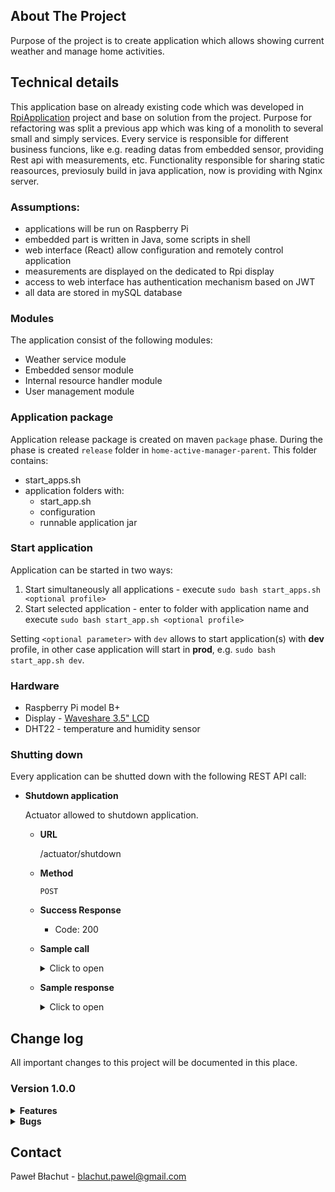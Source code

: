 ## About The Project

Purpose of the project is to create application which allows showing current weather and manage home activities. 

## Technical details

This application base on already existing code which was developed in [RpiApplication](https://github.com/pawbla/RpiApplication) project and base on solution from the project.
Purpose for refactoring was split a previous app which was king of a monolith to several small and simply services. Every service is responsible for different business funcions, like e.g. reading datas from embedded sensor, providing Rest api with measurements, etc. Functionality responsible for sharing static reasources, previosuly build in java application, now is providing with Nginx server. 

### Assumptions:
- applications will be run on Raspberry Pi
- embedded part is written in Java, some scripts in shell
- web interface (React) allow configuration and remotely control application
- measurements are displayed on the dedicated to Rpi display
- access to web interface has authentication mechanism based on JWT
- all data are stored in mySQL database

### Modules
The application consist of the following modules:
- Weather service module
- Embedded sensor module
- Internal resource handler module
- User management module

### Application package
Application release package is created on maven `package` phase. 
During the phase is created `release` folder in `home-active-manager-parent`. 
This folder contains:
- start_apps.sh
- application folders with:
    - start_app.sh
    - configuration
    - runnable application jar

### Start application
Application can be started in two ways:
1. Start simultaneously all applications - execute `sudo bash start_apps.sh <optional profile>` 
2. Start selected application - enter to folder with application name and execute `sudo bash start_app.sh <optional profile>`

Setting `<optional parameter>` with `dev` allows to start application(s) with **dev** profile, in other case application will
start in **prod**, e.g. `sudo bash start_app.sh dev`.

### Hardware
- Raspberry Pi model B+
- Display - [Waveshare 3.5" LCD](https://www.waveshare.com/wiki/3.5inch_RPi_LCD_(B))  
- DHT22 - temperature and humidity sensor

### Shutting down
Every application can be shutted down with the following REST API call:
- **Shutdown application**

  Actuator allowed to shutdown application.
  * **URL**

    /actuator/shutdown
  * **Method**

    `POST`

  * **Success Response**
    * Code: 200

  * **Sample call**
     <details>
     <summary>Click to open </summary>

     ```shell
     curl --location --request POST 'http://localhost:8083/actuator/shutdown'
     ```
     </details>   

  * **Sample response**
      <details>
      <summary>Click to open </summary>

      ```json
      {
        "message": "Shutting down, bye..."
      }
      ```
      </details>

## Change log
All important changes to this project will be documented in this place.

### Version 1.0.0
<details>
<summary><b>Features</b> </summary>

* Create a new module user-management-module
* Configure Nginx to serve HomeActiveRemote static context application
* Scripts for starting application on Raspberry
* Configure Nginx to serve HomeActiveDisplay static context application
* Create a new module weather-service-module
* Create a new module embedded-sensor-module
* Split application into modules

</details>

<details>
<summary><b>Bugs</b></summary>

</details>

## Contact

Paweł Błachut - blachut.pawel@gmail.com